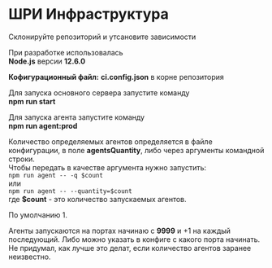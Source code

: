 # ШРИ Инфраструктура

Склонируйте репозиторий и утсановите зависимости

При разработке использовалась  
__Node.js__ версии __12.6.0__

**Кофигурационный файл:** __ci.config.json__ в корне репозитория

Для запуска основного сервера запустите команду  
__npm run start__


Для запуска агента запустите команду  
__npm run agent:prod__

Количество определяемых агентов определяется в файле  
конфигурации, в поле __agentsQuantity__, либо через аргументы командной строки.  
Чтобы передать в качестве аргумента нужно запустить:  
`npm run agent -- -q $count`  
или  
`npm run agent -- --quantity=$count`  
где **$count** - это количество запускаемых агентов.  

По умолчанию 1.

Агенты запускаются на портах начинаю с __9999__ и +1 на каждый  
последующий. Либо можно указать в конфиге с какого порта начинать.  
Не придумал, как лучше это делат, если количество агентов заранее неизвестно.
